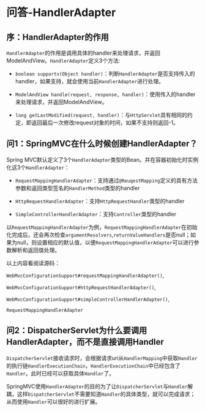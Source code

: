 # 问答-HandlerAdapter

## 序：HandlerAdapter的作用

`HandlerAdapter`的作用是调用具体的handler来处理请求，并返回ModelAndView。`HandlerAdapter`定义3个方法:

- `boolean supports(Object handler)`：判断`HandlerAdapter`是否支持传入的handler，如果支持，就会使用当前`HandlerAdapter`进行处理。

- `ModelAndView handle(request, response, handler)`：使用传入的handler来处理请求，并返回ModelAndView。

- `long getLastModified(request, handler)`：与`HttpServlet`具有相同的约定，即返回最后一次修改request对象的时间，如果不支持则返回-1。

## 问1：SpringMVC在什么时候创建HandlerAdapter？

Spring MVC默认定义了3个`HandlerAdapter`类型的Bean。并在容器初始化时实例化这3个`HandlerAdapter`：

- `RequestMappingHandlerAdapter`：支持通过`@ReuqestMapping`定义的具有方法参数和返回类型签名的`HandlerMethod`类型的handler

- `HttpRequestHandlerAdapter`：支持`HttpRequestHandler`类型的handler

- `SimpleControllerHandlerAdapter`：支持`Controller`类型的handler

以`RequestMappingHandlerAdapter`为例，`RequestMappingHandlerAdapter`在初始化完成后，还会再次检查`argumentResolvers`,`returnValueHandlers`是否null；如果为null，则设置相应的默认值，以便`RequestMappingHandlerAdapter`可以进行参数解析和返回值处理。

以上内容看阅读源码：

`WebMvcConfigurationSupport#requestMappingHandlerAdapter()`,

`WebMvcConfigurationSupport#httpRequestHandlerAdapter()`,

`WebMvcConfigurationSupport#simpleControllerHandlerAdapter()`,

`RequestMappingHandlerAdapter`

## 问2：DispatcherServlet为什么要调用HandlerAdapter，而不是直接调用Handler

`DispatcherServlet`接收请求时，会根据请求uri从`HandlerMapping`中获取`Handler`的执行链`HandlerExecutionChain`，`HandlerExecutionChain`中已经包含了`Handler`。此时已经可以获取具体`Handler`了。

SpringMVC使用`HandlerAdapter`的目的为了让`DispatcherServlet`与`Handler`解耦，这样`DispatcherServlet`不需要知道`Handler`的具体类型，就可以完成请求；从而使用`Handler`可以很好的进行扩展。
